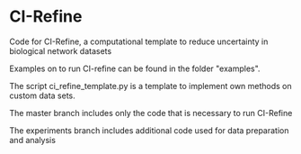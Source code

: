 # CI-Refine
Code for CI-Refine, a computational template to reduce uncertainty in biological network datasets

Examples on to run CI-refine can be found in the folder "examples". 

The script ci_refine_template.py is a template to implement own methods on custom data sets. 


The master branch includes only the code that is necessary to run CI-Refine

The experiments branch includes additional code used for data preparation and analysis 
